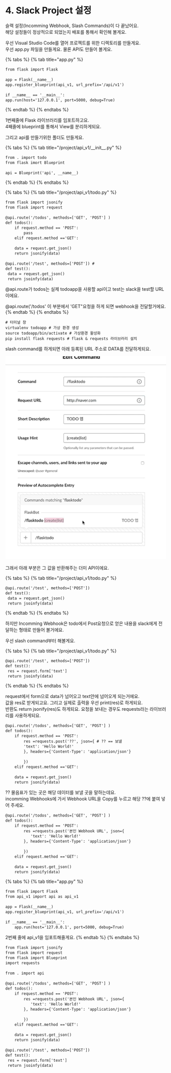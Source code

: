 # 4. Slack Project 설정

슬랙 설정\(Incomming Webhook, Slash Commands\)이 다 끝났어요.   
해당 설정들이 정상적으로 되었는지 배포를 통해서 확인해 볼게요. 

우선 Visual Studio Code를 열어 프로젝트를 위한 디렉토리를 만들게요.   
우선 app.py 파일을 만들게요. 물론 API도 만들어 볼게요.   


{% tabs %}
{% tab title="app.py" %}
```text
from flask import Flask 

app = Flask(__name__)
app.register_blueprint(api_v1, url_prefix='/api/v1')

if __name__ == '__main__': 
app.run(host='127.0.0.1', port=5000, debug=True)
```
{% endtab %}
{% endtabs %}

1번째줄에 Flask 라이브러리를 임포트하고요.   
4째줄에 blueprint를 통해서 View를 분리하게되요.   


그리고 api를 만들기위한 폴더도 만들게요. 

{% tabs %}
{% tab title="/project/api\_v1/\_\_init\_\_.py" %}
```text
from . import todo 
from flask imort Blueprint

api = Blueprint('api', __name__)
```
{% endtab %}
{% endtabs %}

{% tabs %}
{% tab title="/project/api\_v1/todo.py" %}
```text
from flask import jsonify
from flask import request

@api.route('/todos', methods=['GET', 'POST'] )
def todos():
    if request.method == 'POST':
        pass
    elif request.method =='GET':
    
    data = request.get_json()
    return jsonify(data)
    
@api.route('/test', methods=['POST']) # 
def test(): 
 data = request.get_json()
 return jsoinfy(data)
```

@api.route가 todos는 실제 todoapp을 사용할 api이고 test는 slack을 test할 URL이에요.   
  
@api.route\('/todos' 이 부분에서 'GET"요청을 하게 되면 webhook을 전달할거에요.
{% endtab %}
{% endtabs %}

```text
# 터미널 창 
virtualenv todoapp # 가상 환경 생성 
source todoapp/bin/activate # 가상환경 활성화 
pip install flask requests # flask & requests 라이브러리 설치
```

slash command를 하게되면 아래 등록된 URL 주소로 DATA를 전달하게되요. 

![](../../../.gitbook/assets/image%20%28253%29.png)

  
그래서  아래 부분은 그 값을 반환해주는 더미 API이에요. 

{% tabs %}
{% tab title="/project/api\_v1/todo.py" %}
```text
@api.route('/test', methods=['POST'])
def test(): 
 data = request.get_json()
 return jsoinfy(data)
```
{% endtab %}
{% endtabs %}

하지만 Incomming Webhook은 todo에서 Post요청으로 얻은 내용을 slack에게 전달하는 형태로 만들어 볼거에요.   
  
우선 slash command부터 해볼게요.   


{% tabs %}
{% tab title="/project/api\_v1/todo.py" %}
```text
@api.route('/test', methods=['POST'])
def test(): 
 res = request.form['text']
 return jsoinfy(data)
```
{% endtab %}
{% endtabs %}

request에서 form으로 data가 넘어오고 text안에 넘어오게 되는거에요.   
값을 res로 받게되고요. 그리고 실제로 출력을 우선 print\(res\)로 하게되요.   
반환도 return jsonify\(res\)도 하게되요. 요청을 보내는 경우도 requests라는 라이브러리를 사용하게되요.    


```text
@api.route('/todos', methods=['GET', 'POST'] )
def todos():
    if request.method == 'POST':
        res =requests.post('??', json={ # ?? == 보낼
        'text': 'Hello World!'
        }, headers={'Content-Type': 'application/json'}
        
        }) 
    elif request.method =='GET':
    
    data = request.get_json()
    return jsonify(data)

```



?? 물음표가 있는 곳은 해당 데이터를 보낼 곳을 말하는데요.   
incomming Webhooks에 가서 Webhook URL을 Copy를 누르고 해당 ??에 붙여 넣어 주세요. 

```text
@api.route('/todos', methods=['GET', 'POST'] )
def todos():
    if request.method == 'POST':
        res =requests.post('본인 Webhook URL', json={      
           'text': 'Hello World!'
        }, headers={'Content-Type': 'application/json'}
        
        }) 
    elif request.method =='GET':
    
    data = request.get_json()
    return jsonify(data)

```

{% tabs %}
{% tab title="app.py" %}
```text
from flask import Flask 
from api_v1 import api as api_v1

app = Flask(__name__)
app.register_blueprint(api_v1, url_prefix='/api/v1')

if __name__ == '__main__':
    app.run(host='127.0.0.1', port=5000, debug=True)
```

2번째 줄에 api\_v1을 임포트해줄게요. 
{% endtab %}
{% endtabs %}

```text
from flask import jsonify
from flask import request 
from flask import Blueprint
import requests

from . import api 

@api.route('/todos', methods=['GET', 'POST'] )
def todos():
    if request.method == 'POST':
        res =requests.post('본인 Webhook URL', json={      
           'text': 'Hello World!'
        }, headers={'Content-Type': 'application/json'}
        
        }) 
    elif request.method =='GET':
    
    data = request.get_json()
    return jsonify(data)
    
@api.route('/test', methods=['POST'])
def test(): 
 res = request.form['text']
 return jsoinfy(data)
```



